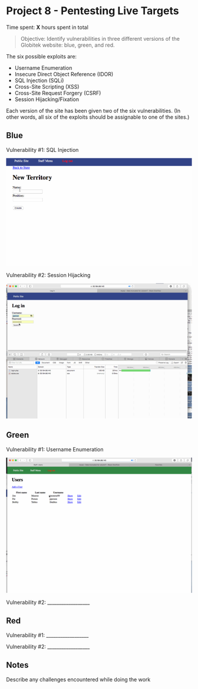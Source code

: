 # Project 8 - Pentesting Live Targets

Time spent: **X** hours spent in total

> Objective: Identify vulnerabilities in three different versions of the Globitek website: blue, green, and red.

The six possible exploits are:
* Username Enumeration
* Insecure Direct Object Reference (IDOR)
* SQL Injection (SQLi)
* Cross-Site Scripting (XSS)
* Cross-Site Request Forgery (CSRF)
* Session Hijacking/Fixation

Each version of the site has been given two of the six vulnerabilities. (In other words, all six of the exploits should be assignable to one of the sites.)

## Blue

Vulnerability #1: SQL Injection

<img src = "sqlinjection.gif" width = "800">

Vulnerability #2: Session Hijacking

<img src="sessionhijacking.gif" width = "800">

## Green

Vulnerability #1: Username Enumeration

<img src="usernameEnumeration.gif" width = "800">

Vulnerability #2: __________________


## Red

Vulnerability #1: __________________

Vulnerability #2: __________________


## Notes

Describe any challenges encountered while doing the work


